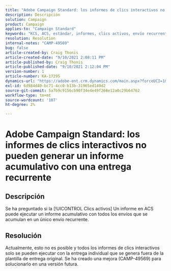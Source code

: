 ```yaml
---
title: "Adobe Campaign Standard: los informes de clics interactivos no pueden generar un informe acumulativo con una entrega recurrente"
description: Descripción
solution: Campaign
product: Campaign
applies-to: "Campaign Standard"
keywords: "KCS, ACS, estándar, informes, clics activos, envío recurrente"
resolution: Resolution
internal-notes: "CAMP-49569"
bug: false
article-created-by: Craig Thonis
article-created-date: "9/10/2021 2:08:11 PM"
article-published-by: Craig Thonis
article-published-date: "9/10/2021 2:12:04 PM"
version-number: 1
article-number: KA-17295
dynamics-url: "https://adobe-ent.crm.dynamics.com/main.aspx?forceUCI=1&pagetype=entityrecord&etn=knowledgearticle&id=14217383-4012-ec11-b6e6-000d3a597bfc"
exl-id: 6d984d40-bc71-4cc0-b13b-31965ed149d2
source-git-commit: 5a7b9c9156cb90f34e4e49f268e12a0c29b64762
workflow-type: tm+mt
source-wordcount: '107'
ht-degree: 2%

---
```


# Adobe Campaign Standard: los informes de clics interactivos no pueden generar un informe acumulativo con una entrega recurrente

## Descripción


Se ha preguntado si la [!UICONTROL Clics activos] Un informe en ACS puede ejecutar un informe acumulativo con todos los envíos que se acumulan en un único envío recurrente.


## Resolución


Actualmente, esto no es posible y todos los informes de clics interactivos solo se pueden ejecutar con la entrega individual que se genera fuera de la plantilla de entrega original. Se ha creado una mejora (CAMP-49569) para solucionarlo en una versión futura.
